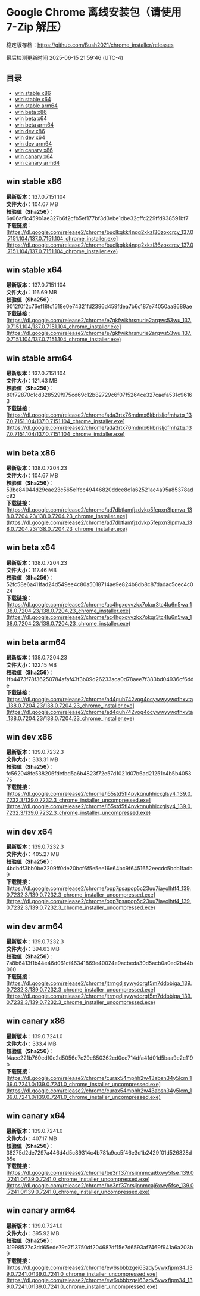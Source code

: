 # Google Chrome 离线安装包（请使用 7-Zip 解压）
稳定版存档：<https://github.com/Bush2021/chrome_installer/releases>

最后检测更新时间
2025-06-15 21:59:46 (UTC-4)

## 目录
* [win stable x86](https://github.com/Bush2021/chrome_installer?tab=readme-ov-file#win-stable-x86)
* [win stable x64](https://github.com/Bush2021/chrome_installer?tab=readme-ov-file#win-stable-x64)
* [win stable arm64](https://github.com/Bush2021/chrome_installer?tab=readme-ov-file#win-stable-arm64)
* [win beta x86](https://github.com/Bush2021/chrome_installer?tab=readme-ov-file#win-beta-x86)
* [win beta x64](https://github.com/Bush2021/chrome_installer?tab=readme-ov-file#win-beta-x64)
* [win beta arm64](https://github.com/Bush2021/chrome_installer?tab=readme-ov-file#win-beta-arm64)
* [win dev x86](https://github.com/Bush2021/chrome_installer?tab=readme-ov-file#win-dev-x86)
* [win dev x64](https://github.com/Bush2021/chrome_installer?tab=readme-ov-file#win-dev-x64)
* [win dev arm64](https://github.com/Bush2021/chrome_installer?tab=readme-ov-file#win-dev-arm64)
* [win canary x86](https://github.com/Bush2021/chrome_installer?tab=readme-ov-file#win-canary-x86)
* [win canary x64](https://github.com/Bush2021/chrome_installer?tab=readme-ov-file#win-canary-x64)
* [win canary arm64](https://github.com/Bush2021/chrome_installer?tab=readme-ov-file#win-canary-arm64)

## win stable x86
**最新版本**：137.0.7151.104  
**文件大小**：104.67 MB  
**校验值（Sha256）**：6a06af1c459b1ae327b6f2cfb5ef177bf3d3ebe1dbe32cffc229ffd938591bf7  
**下载链接**：[https://dl.google.com/release2/chrome/buclkgkk4nqq2xkzl36zoxcrcy_137.0.7151.104/137.0.7151.104_chrome_installer.exe](https://dl.google.com/release2/chrome/buclkgkk4nqq2xkzl36zoxcrcy_137.0.7151.104/137.0.7151.104_chrome_installer.exe)  

## win stable x64
**最新版本**：137.0.7151.104  
**文件大小**：116.69 MB  
**校验值（Sha256）**：9012f0f2c76ef18fc1518e0e74321fd2396d459fdea7b6c187e74050aa8689ae  
**下载链接**：[https://dl.google.com/release2/chrome/e7gkfwikhrsnurie2arqws53wu_137.0.7151.104/137.0.7151.104_chrome_installer.exe](https://dl.google.com/release2/chrome/e7gkfwikhrsnurie2arqws53wu_137.0.7151.104/137.0.7151.104_chrome_installer.exe)  

## win stable arm64
**最新版本**：137.0.7151.104  
**文件大小**：121.43 MB  
**校验值（Sha256）**：80f72870c1cd328529f975cd69c12b82729c6f07f5264ce327caefa531c96163  
**下载链接**：[https://dl.google.com/release2/chrome/ada3rtx76mdmx6kbrisljofmhztq_137.0.7151.104/137.0.7151.104_chrome_installer.exe](https://dl.google.com/release2/chrome/ada3rtx76mdmx6kbrisljofmhztq_137.0.7151.104/137.0.7151.104_chrome_installer.exe)  

## win beta x86
**最新版本**：138.0.7204.23  
**文件大小**：104.67 MB  
**校验值（Sha256）**：53be84044d29cae23c565e1fcc49446820ddce8c1a62521ac4a95a85378adc92  
**下载链接**：[https://dl.google.com/release2/chrome/ad7dbtlamfjzdvkp5fepxn3lpmva_138.0.7204.23/138.0.7204.23_chrome_installer.exe](https://dl.google.com/release2/chrome/ad7dbtlamfjzdvkp5fepxn3lpmva_138.0.7204.23/138.0.7204.23_chrome_installer.exe)  

## win beta x64
**最新版本**：138.0.7204.23  
**文件大小**：117.46 MB  
**校验值（Sha256）**：52fc58e6a411fad24d549ee4c80a5018714ae9e824b8db8c87dadac5cec4c024  
**下载链接**：[https://dl.google.com/release2/chrome/ac4hgxovvzkx7okqr3tc4lu6n5wa_138.0.7204.23/138.0.7204.23_chrome_installer.exe](https://dl.google.com/release2/chrome/ac4hgxovvzkx7okqr3tc4lu6n5wa_138.0.7204.23/138.0.7204.23_chrome_installer.exe)  

## win beta arm64
**最新版本**：138.0.7204.23  
**文件大小**：122.15 MB  
**校验值（Sha256）**：1fb4473f78f36250784afaf43f3b09d26233aca0d78aee7f383bd04936cf6dde  
**下载链接**：[https://dl.google.com/release2/chrome/ad4quh742vog4ocywwyywofhxvta_138.0.7204.23/138.0.7204.23_chrome_installer.exe](https://dl.google.com/release2/chrome/ad4quh742vog4ocywwyywofhxvta_138.0.7204.23/138.0.7204.23_chrome_installer.exe)  

## win dev x86
**最新版本**：139.0.7232.3  
**文件大小**：333.31 MB  
**校验值（Sha256）**：fc562048fe538206fdefbd5a6b4823f72e57d1021d07b6ad21251c4b5b405375  
**下载链接**：[https://dl.google.com/release2/chrome/i55std5fl4pvkqnuhhicxglsy4_139.0.7232.3/139.0.7232.3_chrome_installer_uncompressed.exe](https://dl.google.com/release2/chrome/i55std5fl4pvkqnuhhicxglsy4_139.0.7232.3/139.0.7232.3_chrome_installer_uncompressed.exe)  

## win dev x64
**最新版本**：139.0.7232.3  
**文件大小**：405.27 MB  
**校验值（Sha256）**：4bdbdf3bb0be2209ff0de20bcf6f5e5ee16e64bc9f6451652eecdc5bcb1fadb9  
**下载链接**：[https://dl.google.com/release2/chrome/opp7psapop5c23uu7iayolhtf4_139.0.7232.3/139.0.7232.3_chrome_installer_uncompressed.exe](https://dl.google.com/release2/chrome/opp7psapop5c23uu7iayolhtf4_139.0.7232.3/139.0.7232.3_chrome_installer_uncompressed.exe)  

## win dev arm64
**最新版本**：139.0.7232.3  
**文件大小**：394.63 MB  
**校验值（Sha256）**：7a8b6413f1b44e46d061cf46341869e40024e9acbeda30d5acb0a0ed2b44b060  
**下载链接**：[https://dl.google.com/release2/chrome/jtrmgdjsywydorgf5m7ddbbiga_139.0.7232.3/139.0.7232.3_chrome_installer_uncompressed.exe](https://dl.google.com/release2/chrome/jtrmgdjsywydorgf5m7ddbbiga_139.0.7232.3/139.0.7232.3_chrome_installer_uncompressed.exe)  

## win canary x86
**最新版本**：139.0.7241.0  
**文件大小**：333.4 MB  
**校验值（Sha256）**：f4aec221b760edf0c2d5056e7c29e850362cd0ee714dfa41d01d5baa9e2c119b  
**下载链接**：[https://dl.google.com/release2/chrome/curax54mphh2w43absn34y5lcm_139.0.7241.0/139.0.7241.0_chrome_installer_uncompressed.exe](https://dl.google.com/release2/chrome/curax54mphh2w43absn34y5lcm_139.0.7241.0/139.0.7241.0_chrome_installer_uncompressed.exe)  

## win canary x64
**最新版本**：139.0.7241.0  
**文件大小**：407.17 MB  
**校验值（Sha256）**：38275d2de7297a446d4d5c89314c4b781a9cc5f46e3d1b2429f01d526828d85e  
**下载链接**：[https://dl.google.com/release2/chrome/be3nf37nrsijnnmcaj6xwy5fse_139.0.7241.0/139.0.7241.0_chrome_installer_uncompressed.exe](https://dl.google.com/release2/chrome/be3nf37nrsijnnmcaj6xwy5fse_139.0.7241.0/139.0.7241.0_chrome_installer_uncompressed.exe)  

## win canary arm64
**最新版本**：139.0.7241.0  
**文件大小**：395.92 MB  
**校验值（Sha256）**：31998527c3dd65ede79c7f13750df204687df15e7d6593af7469f941a6a203b9  
**下载链接**：[https://dl.google.com/release2/chrome/ew6sbbbzgei63zdy5vwxfjpm34_139.0.7241.0/139.0.7241.0_chrome_installer_uncompressed.exe](https://dl.google.com/release2/chrome/ew6sbbbzgei63zdy5vwxfjpm34_139.0.7241.0/139.0.7241.0_chrome_installer_uncompressed.exe)  

